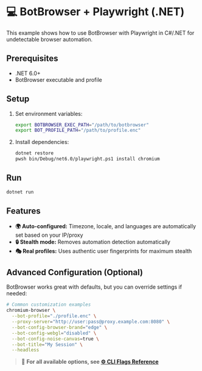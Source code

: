 # 💻 BotBrowser + Playwright (.NET)

This example shows how to use BotBrowser with Playwright in C#/.NET for undetectable browser automation.

## Prerequisites

- .NET 6.0+
- BotBrowser executable and profile

## Setup

1. Set environment variables:
   ```bash
   export BOTBROWSER_EXEC_PATH="/path/to/botbrowser"
   export BOT_PROFILE_PATH="/path/to/profile.enc"
   ```

2. Install dependencies:
   ```bash
   dotnet restore
   pwsh bin/Debug/net6.0/playwright.ps1 install chromium
   ```

## Run

```bash
dotnet run
```

## Features

- **🌍 Auto-configured:** Timezone, locale, and languages are automatically set based on your IP/proxy
- **🔒 Stealth mode:** Removes automation detection automatically
- **🎭 Real profiles:** Uses authentic user fingerprints for maximum stealth

## Advanced Configuration (Optional)

BotBrowser works great with defaults, but you can override settings if needed:

```bash
# Common customization examples
chromium-browser \
  --bot-profile="./profile.enc" \
  --proxy-server="http://user:pass@proxy.example.com:8080" \
  --bot-config-browser-brand="edge" \
  --bot-config-webgl="disabled" \
  --bot-config-noise-canvas=true \
  --bot-title="My Session" \
  --headless
```

> 📖 **For all available options, see [⚙️ CLI Flags Reference](../../../cli-flags.md)**